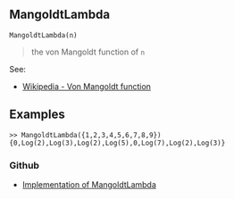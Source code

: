 ## MangoldtLambda

```
MangoldtLambda(n)
```

>  the von Mangoldt function of `n`

See:
* [Wikipedia - Von Mangoldt function](https://en.wikipedia.org/wiki/Von_Mangoldt_function)

## Examples

```
>> MangoldtLambda({1,2,3,4,5,6,7,8,9})
{0,Log(2),Log(3),Log(2),Log(5),0,Log(7),Log(2),Log(3)}
```

### Github

* [Implementation of MangoldtLambda](https://github.com/axkr/symja_android_library/blob/master/symja_android_library/matheclipse-core/src/main/java/org/matheclipse/core/builtin/NumberTheory.java#L3333) 
